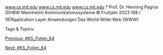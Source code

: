 www.cs.mit.edu
www.cs.mit.edu
www.cs.mit.edu ?
Prof. Dr. Henning Pagnia (DHBW Mannheim) Kommunikationssysteme © Fruhjahr 2023 169 / 187Application Layer Anwendungen
Das World-Wide-Web (WWW)

   Tags & Topics:
   

[Previous: #KS_Folien_64](KS_Folien_64.md)

[Next: #KS_Folien_64](KS_Folien_64.md)